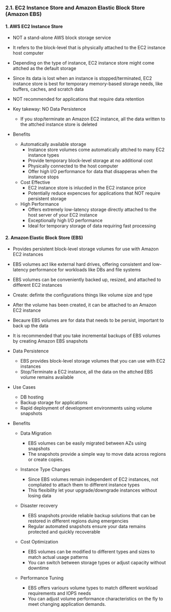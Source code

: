 ### 2.1. EC2 Instance Store and Amazon Elastic Block Store (Amazon EBS)

#### 1. AWS EC2 Instance Store
- NOT a stand-alone AWS block storage service
- It refers to the block-level that is physically attached to the EC2 instance host computer
- Depending on the type of instance, EC2 instance store might come attched as the default storage
- Since its data is lost when an instance is stopped/terminated, EC2 instance store is best for temporary memory-based storage needs, like buffers, caches, and scratch data
- NOT recommended for applications that require data retention

- Key takeway: NO Data Persistence
  - If you stop/terminate an Amazon EC2 instance, all the data written to the attched instance store is deleted
 
- Benefits
  - Automatically available storage
    - Instance store volumes come automatically attched to many EC2 instance types
    - Provide temporary block-level storage at no additional cost
    - Physically connected to the host computer
    - Offer high I/O performance for data that disapperas when the instance stops
  - Cost Effective
    - EC2 instance store is inlucded in the EC2 instance price
    - Potentially reduce expencses for applications that NOT require persistent storage
  - High Performance
    - Offers extremely low-latency storage directly attached to the host server of your EC2 instance
    - Exceptionally high I/O performance
    - Ideal for temporary storage of data requiring fast processing
   
#### 2. Amazon Elastic Block Store (EBS)
- Provides persistent block-level storage volumes for use with Amazon EC2 instances
- EBS volumes act like external hard drives, offering consistent and low-latency performance for workloads like DBs and file systems
- EBS volumes can be conveniently backed up, resized, and attached to different EC2 instances
- Create: definte the configurations things like volume size and type
- After the volume has been created, it can be attached to an Amazon EC2 instance
- Becaure EBS volumes are for data that needs to be persist, important to back up the data
- It is recommended that you take incremental backups of EBS volumes by creating Amazon EBS snapshots

- Data Persistence
  - EBS provides block-level storage volumes that you can use with EC2 instances
  - Stop/Terminate a EC2 instance, all the data on the attched EBS volume remains available
 
- Use Cases
  - DB hosting
  - Backup storage for applications
  - Rapid deployment of development environments using volume snapshots
 
- Benefits
  - Data Migration
    - EBS volumes can be easily migrated between AZs using snapshots
    - The snapshots provide a simple way to move data across regions or create copies.
   
  - Instance Type Changes
    - Since EBS volumes remain independent of EC2 instances, not compliated to attach them to different instance types
    - This flexibility let your upgrade/downgrade instances without losing data
   
  - Disaster recovery
    - EBS snapshots provide reliable backup solutions that can be restored in different regions duing emergencies
    - Regular automated snapshots ensure your data remains protected and quickly recoverable
   
  - Cost Optimization
    - EBS volumes can be modified to different types and sizes to match actual usage patterns
    - You can switch between storage types or adjust capacity without downtime

  - Performance Tuning
    - EBS offers variours volume types to match different workload requirements and IOPS needs
    - You can adjust volume performance characteristics on the fly to meet changing application demands.







